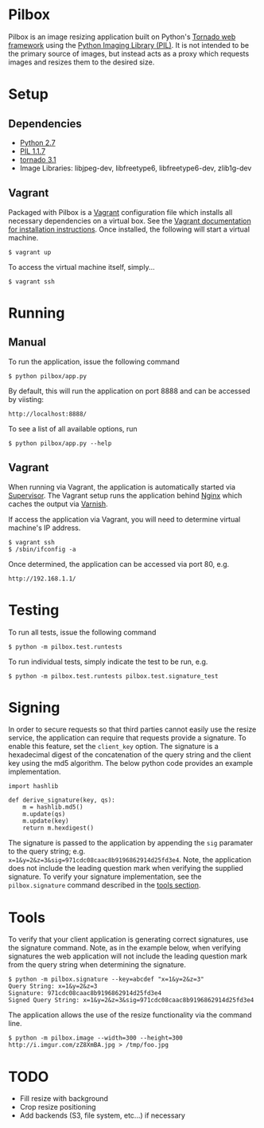 Pilbox
======

Pilbox is an image resizing application built on Python's [Tornado web framework](http://www.tornadoweb.org/en/stable/) using the [Python Imaging Library (PIL)](http://www.pythonware.com/products/pil/). It is not intended to be the primary source of images, but instead acts as a proxy which requests images and resizes them to the desired size.

Setup
=====

Dependencies
------------

  * [Python 2.7](http://www.python.org/download/)
  * [PIL 1.1.7](http://www.pythonware.com/products/pil/)
  * [tornado 3.1](https://pypi.python.org/pypi/tornado/3.1)
  * Image Libraries: libjpeg-dev, libfreetype6, libfreetype6-dev, zlib1g-dev

Vagrant
-------

Packaged with Pilbox is a [Vagrant](http://www.vagrantup.com/) configuration file which installs all necessary dependencies on a virtual box. See the [Vagrant documentation for installation instructions](http://docs.vagrantup.com/v2/installation/). Once installed, the following will start a virtual machine.

    $ vagrant up

To access the virtual machine itself, simply...

    $ vagrant ssh

Running
=======

Manual
------

To run the application, issue the following command

    $ python pilbox/app.py

By default, this will run the application on port 8888 and can be accessed by viisting:

    http://localhost:8888/

To see a list of all available options, run

    $ python pilbox/app.py --help

Vagrant
-------

When running via Vagrant, the application is automatically started via [Supervisor](http://supervisord.org/). The Vagrant setup runs the application behind [Nginx](http://nginx.org/) which caches the output via [Varnish](https://www.varnish-cache.org/).

If access the application via Vagrant, you will need to determine virtual machine's IP address.

    $ vagrant ssh
    $ /sbin/ifconfig -a

Once determined, the application can be accessed via port 80, e.g.

    http://192.168.1.1/

Testing
=======

To run all tests, issue the following command

    $ python -m pilbox.test.runtests

To run individual tests, simply indicate the test to be run, e.g.

    $ python -m pilbox.test.runtests pilbox.test.signature_test

Signing
=======

In order to secure requests so that third parties cannot easily use the resize service, the application can require that requests provide a signature. To enable this feature, set the `client_key` option. The signature is a hexadecimal digest of the concatenation of the query string and the client key using the md5 algorithm. The below python code provides an example implementation.

    import hashlib

    def derive_signature(key, qs):
        m = hashlib.md5()
        m.update(qs)
        m.update(key)
        return m.hexdigest()

The signature is passed to the application by appending the `sig` paramater to the query string; e.g. `x=1&y=2&z=3&sig=971cdc08caac8b9196862914d25fd3e4`. Note, the application does not include the leading question mark when verifying the supplied signature. To verify your signature implementation, see the `pilbox.signature` command described in the [tools section](#tools).

Tools
=====

To verify that your client application is generating correct signatures, use the signature command. Note, as in the example below, when verifying signatures the web application will not include the leading question mark from the query string when determining the signature.

    $ python -m pilbox.signature --key=abcdef "x=1&y=2&z=3"
    Query String: x=1&y=2&z=3
    Signature: 971cdc08caac8b9196862914d25fd3e4
    Signed Query String: x=1&y=2&z=3&sig=971cdc08caac8b9196862914d25fd3e4

The application allows the use of the resize functionality via the command line.

    $ python -m pilbox.image --width=300 --height=300 http://i.imgur.com/zZ8XmBA.jpg > /tmp/foo.jpg

TODO
====

  * Fill resize with background
  * Crop resize positioning
  * Add backends (S3, file system, etc...) if necessary
